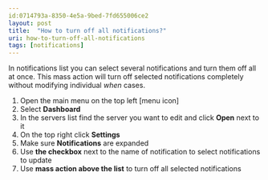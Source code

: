 ```yaml
---
id:0714793a-8350-4e5a-9bed-7fd655006ce2
layout: post
title:  "How to turn off all notifications?"
uri: how-to-turn-off-all-notifications
tags: [notifications]
---
```


In notifications list you can select several notifications and turn them off all at once. This mass action will turn off selected notifications completely without modifying individual _when_ cases.

<!-- more -->

1.  Open the main menu on the top left \[menu icon\]
2.  Select **Dashboard**
3.  In the servers list find the server you want to edit and click **Open** next to it
4.  On the top right click **Settings**
5.  Make sure **Notifications** are expanded
6.  Use **the checkbox** next to the name of notification to select notifications to update
7.  Use **mass action above the list** to turn off all selected notifications